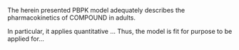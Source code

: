 The herein presented PBPK model adequately describes the pharmacokinetics of COMPOUND in adults.

In particular, it applies quantitative ... Thus, the model is fit for purpose to be applied for...

